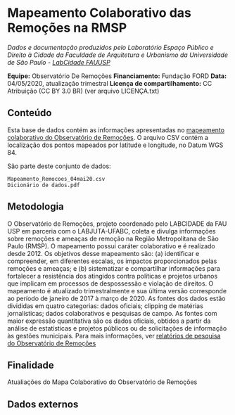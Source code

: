 Mapeamento Colaborativo das Remoções na RMSP
============
*Dados e documentação produzidos pelo Laboratório Espaço Público e Direito à Cidade da Faculdade de Arquitetura e Urbanismo da Universidade de São Paulo - [LabCidade FAUUSP](http://www.labcidade.fau.usp.br/)*

**Equipe:** Observatório De Remoções
**Financiamento:** Fundação FORD
**Data:** 04/05/2020, atualização trimestral
**Licença de compartilhamento:** CC Atribuição (CC BY 3.0 BR) (ver arquivo LICENÇA.txt)

## Conteúdo
Esta base de dados contém as informações apresentadas no [mapeamento colaborativo do Observatório de Remoções](http://www.labcidade.fau.usp.br/mapa-denuncias/). O arquivo CSV contém a localização dos pontos mapeados por latitude e longitude, no Datum WGS 84.

São parte deste conjunto de dados:

    Mapeamento_Remocoes_04mai20.csv
    Dicionário de dados.pdf

## Metodologia
O Observatório de Remoções, projeto coordenado pelo LABCIDADE da FAU USP em parceria com o LABJUTA-UFABC, coleta e divulga informações sobre remoções e ameaças de remoção na Região Metropolitana de São Paulo (RMSP). O mapeamento possui caráter colaborativo e é realizado desde 2012. Os objetivos desse mapeamento são: (a) identificar e compreender, em diferentes escalas, os impactos proporcionados pelas remoções e ameaças; e (b) sistematizar e compartilhar informações para fortalecer a resistência dos atingidos contra políticas e projetos urbanos que implicam em processos de despossessão e violação de direitos. O mapeamento é atualizado trimestralmente e sua última versão corresponde ao período de janeiro de 2017 à março de 2020.
As fontes dos dados estão divididas em quatro categorias: dados oficiais; clipping de matérias jornalísticas; dados colaborativos e pesquisas de campo. As fontes com maior expressão quantitativa são os dados oficiais, obtidos a partir da análise de estatísticas e projetos públicos ou de solicitações de informação às gestões municipais. Para mais informações, ver [relatórios de pesquisa do Observatório de Remoções](http://www.labcidade.fau.usp.br/relatorios-de-pesquisa/)

## Finalidade
Atualiações do Mapa Colaborativo do Observatório de Remoções

## Dados externos
